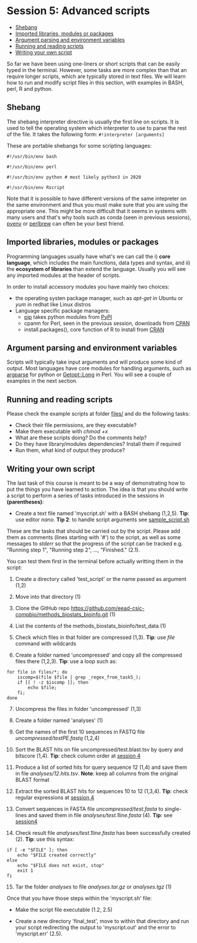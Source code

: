 # Session 5: Advanced scripts

- [Shebang](#shebang)
- [Imported libraries, modules or packages](#imported-libraries-modules-or-packages)
- [Argument parsing and environment variables](#argument-parsing-and-environment-variables)
- [Running and reading scripts](#running-and-reading-scripts)
- [Writing your own script](#writing-your-own-script)

So far we have been using one-liners or short scripts that can be easily typed in the terminal.
However, some tasks are more complex than that an require longer scripts, which are typically stored in text files. We will learn how to run and modify script files in this section, with examples in BASH, perl, R and python.

## Shebang

The shebang interpreter directive is usually the first line on scripts. 
It is used to tell the operating system which interpreter to use to parse the rest of the file.
It takes the following form: ```#!interpreter [arguments]```

These are portable shebangs for some scripting languages:
```
#!/usr/bin/env bash

#!/usr/bin/env perl 

#!/usr/bin/env python # most likely python3 in 2020

#!/usr/bin/env Rscript
```

Note that it is possible to have different versions of the same intepreter on the same environment and thus you must make sure that you are using the appropriate one. This might be more difficult that it seems in systems with many users and that's why tools such as conda (seen in previous sessions), [pyenv](https://github.com/pyenv/pyenv) or [perlbrew](https://perlbrew.pl) can often be your best friend.

## Imported libraries, modules or packages

Programming languages usually have what's we can call the i) **core language**, which includes the main functions, data types and syntax, and ii) the **ecosystem of libraries** than extend the language. Usually you will see any imported modules at the header of scripts.

In order to install accessory modules you have mainly two choices:
 * the operating systen package manager, such as *apt-get* in Ubuntu or *yum* in redhat like Linux distros
 * Language specific package managers:
   - [pip](https://pip.pypa.io/en/stable) takes python modules from [PyPI](https://pypi.org)
   - cpanm for Perl, seen in the previous session, downloads from [CPAN](https://www.cpan.org)
   - install.packages(), core function of R to install from [CRAN](https://cran.r-project.org) 

## Argument parsing and environment variables

Scripts will typically take input arguments and will produce some kind of output.
Most languages have core modules for handling arguments, such as [argparse](https://docs.python.org/3/library/argparse.html) for python or [Getopt::Long](https://perldoc.perl.org/Getopt::Long) in Perl. You will see a couple of examples in the next section.

## Running and reading scripts

Please check the example scripts at folder [files/](./files/) and do the following tasks:
* Check their file permissions, are they executable?
* Make them executable with *chmod +x*
* What are these scripts doing? Do the comments help?
* Do they have library/modules dependencies? Install them if required
* Run them, what kind of output they produce?

## Writing your own script

The last task of this course is meant to be a way of demonstrating how to put the things you have learned to action. The idea is that you should write a script to perform a series of tasks introduced in the sessions in **(parentheses)**:

* Create a text file named 'myscript.sh' with a BASH shebang (1,2,5). **Tip**: use editor *nano*. **Tip 2**: to handle script arguments see [sample_script.sh](./files/sample_script.sh) 

These are the tasks that should be carried out by the script. Please add them as comments (lines starting with '#') to the script, as well as some messages to *stderr* so that the progress of the script can be tracked e.g. "Running step 1", "Running step 2", ..., "Finished." (2.1).

You can test them first in the terminal before actually writting them in the script:

1. Create a directory called 'test_script' or the name passed as argument (1,2)

2. Move into that directory (1)

3. Clone the GitHub repo https://github.com/eead-csic-compbio/methods_biostats_bioinfo.git (1)

4. List the contents of the methods_biostats_bioinfo/test_data (1)

5. Check which files in that folder are compressed (1,3). **Tip**: use *file* command with wildcards

6. Create a folder named 'uncompressed' and copy all the compressed files there (1,2,3). **Tip**: use a loop such as:

```
for file in files/*; do 
	iscomp=$(file $file | grep _regex_from_task5_); 
	if [[ ! -z $iscomp ]]; then 
		echo $file; 
	fi; 
done
```

7. Uncompress the files in folder 'uncompressed' (1,3)

8. Create a folder named 'analyses' (1)

9. Get the names of the first 10 sequences in FASTQ file *uncompressed/testPE.fastq* (1,2,4)

10. Sort the BLAST hits on file uncompressed/test.blast.tsv by query and bitscore (1,4). **Tip**: check column order at [session 4](./session4.md#blast-tab-separated-format) 

11. Produce a list of sorted hits for query sequence 12 (1,4) and save them in file *analyses/12.hits.tsv*. **Note**: keep all columns from the original BLAST format

12. Extract the sorted BLAST hits for sequences 10 to 12 (1,3,4). **Tip**: check regular expressions at [session 4](./session4.md#one-liners-that-use-range-regexes) 

13. Convert sequences in FASTA file *uncompressed/test.fasta* to single-lines and saved them in file *analyses/test.1line.fasta* (4). **Tip**: see [session4](./session4.md#some-bioinformatics-one-liners)

14. Check result file *analyses/test.1line.fasta* has been successfully created (2). **Tip**: use this syntax: 

```
if [ -e "$FILE" ]; then
	echo "$FILE created correctly"
else 
	echo "$FILE does not exist, stop"
	exit 1
fi
```

15. Tar the folder *analyses* to file *analyses.tar.gz* or *analyses.tgz* (1)

Once that you have those steps within the 'myscript.sh' file:

* Make the script file executable (1.2, 2.5)

<!-- * Add the **absolute path** of 'myscript.sh' to your PATH environmental variable (2.6) -->

* Create a new directory 'final_test', move to within that directory and run your script redirecting the output to 'myscript.out' and the error to 'myscript.err' (2.5). 
